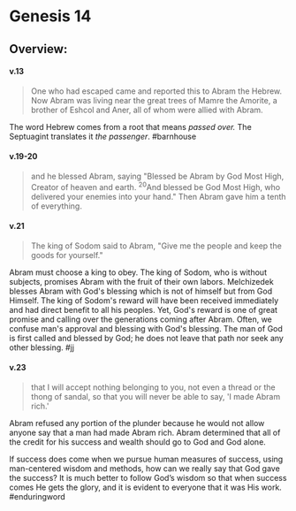 # Genesis 14

## Overview:



#### v.13
>One who had escaped came and reported this to Abram the Hebrew. Now Abram was living near the great trees of Mamre the Amorite, a brother of Eshcol and Aner, all of whom were allied with Abram.

The word Hebrew comes from a root that means _passed over._ The Septuagint translates it _the passenger_.
#barnhouse 

#### v.19-20
>and he blessed Abram, saying "Blessed be Abram by God Most High, Creator of heaven and earth. <sup>20</sup>And blessed be God Most High, who delivered your enemies into your hand." Then Abram gave him a tenth of everything.

#### v.21
>The king of Sodom said to Abram, "Give me the people and keep the goods for yourself."

Abram must choose a king to obey. The king of Sodom, who is without subjects, promises Abram with the fruit of their own labors. Melchizedek blesses Abram with God's blessing which is not of himself but from God Himself. The king of Sodom's reward will have been received immediately and had direct benefit to all his peoples. Yet, God's reward is one of great promise and calling over the generations coming after Abram. Often, we confuse man's approval and blessing with God's blessing. The man of God is first called and blessed by God; he does not leave that path nor seek any other blessing.
#jj 

#### v.23
>that I will accept nothing belonging to you, not even a thread or the thong of sandal, so that you will never be able to say, 'I made Abram rich.'

Abram refused any portion of the plunder because he would not allow anyone say that a man had made Abram rich. Abram determined that all of the credit for his success and wealth should go to God and God alone.

If success does come when we pursue human measures of success, using man-centered wisdom and methods, how can we really say that God gave the success? It is much better to follow God’s wisdom so that when success comes He gets the glory, and it is evident to everyone that it was His work.
#enduringword 

